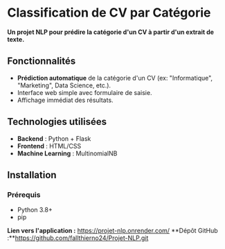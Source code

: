# Classification de CV par Catégorie

**Un projet NLP pour prédire la catégorie d'un CV à partir d'un extrait de texte.**

## Fonctionnalités
- **Prédiction automatique** de la catégorie d'un CV (ex: "Informatique", "Marketing", Data Science, etc.).
- Interface web simple avec formulaire de saisie.
- Affichage immédiat des résultats.

## Technologies utilisées
- **Backend** : Python + Flask
- **Frontend** : HTML/CSS
- **Machine Learning** : MultinomialNB

## Installation
### Prérequis
- Python 3.8+
- pip

**Lien vers l'application :**  https://projet-nlp.onrender.com/
**Dépôt GitHub :**https://github.com/fallthierno24/Projet-NLP.git
